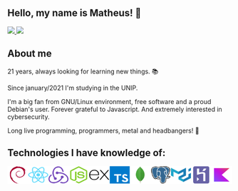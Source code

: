  


 ## Hello, my name is Matheus! 👋

  <a href="https://github.com/matheusxreis">
  <img height="180em" src="https://github-readme-stats.vercel.app/api?username=matheusxreis&show_icons=true&theme=dark&include_all_commits=true&count_private=true"/>
  <img height="180em" src="https://github-readme-stats.vercel.app/api/top-langs/?username=matheusxreis&layout=compact&langs_count=7&theme=dark"/>
</a>
 
 ## About me

<p>21 years, always looking for learning new things. 📚</p>

 <p>
 Since january/2021 I'm studying in the UNIP.
 
 </p>
 <p>
 I'm a big fan from GNU/Linux environment, free software and a proud Debian's user. Forever grateful to Javascript. And extremely interested in cybersecurity.
 </p>
 
Long live programming, programmers, metal and headbangers! :love_you_gesture: 
 
 ## Technologies I have knowledge of:

 
 <div style="display:flex">
 <img align="center" alt="debian" height="40" width="50" src="https://raw.githubusercontent.com/devicons/devicon/master/icons/debian/debian-plain.svg">
<img align="center" alt="react" height="40" width="50" src="https://raw.githubusercontent.com/devicons/devicon/master/icons/react/react-original.svg">
<img align="center" alt="redux" height="40" width="50" src="https://raw.githubusercontent.com/devicons/devicon/master/icons/redux/redux-original.svg">
<img align="center" alt="nodejs" height="40" width="50" src="https://raw.githubusercontent.com/devicons/devicon/master/icons/nodejs/nodejs-original.svg">
<img align="center" alt="express" height="40" width="50" src="https://raw.githubusercontent.com/devicons/devicon/master/icons/express/express-original.svg">
<img align="center" alt="typescript" height="40" width="50" src="https://raw.githubusercontent.com/devicons/devicon/master/icons/typescript/typescript-original.svg">
<img align="center" alt="mongodb" height="40" width="50" src="https://raw.githubusercontent.com/devicons/devicon/master/icons/mongodb/mongodb-original.svg">
<img align="center" alt="postgresql" height="40" width="50" src="https://raw.githubusercontent.com/devicons/devicon/master/icons/postgresql/postgresql-original.svg">
<img align="center" alt="materialui" height="40" width="50" src="https://raw.githubusercontent.com/devicons/devicon/master/icons/materialui/materialui-original.svg">
<img align="center" alt="heroku" height="40" width="50" src="https://raw.githubusercontent.com/devicons/devicon/master/icons/heroku/heroku-plain.svg">
<img align="center" alt="kotlin" height="40" width="50" src="https://raw.githubusercontent.com/devicons/devicon/master/icons/kotlin/kotlin-original.svg">

</div>
                                                                            

<!--
**matheusxreis/matheusxreis** is a ✨ _special_ ✨ repository because its `README.md` (this file) appears on your GitHub profile.

Here are some ideas to get you started:

- 🔭 I’m currently working on ...
- 🌱 I’m currently learning ...
- 👯 I’m looking to collaborate on ...
- 🤔 I’m looking for help with ...
- 💬 Ask me about ...
- 📫 How to reach me: ...
- 😄 Pronouns: ...
- ⚡ Fun fact: ...
-->

